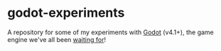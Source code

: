 # godot-experiments

A repository for some of my experiments with [Godot](https://godotengine.org) (v4.1+), the game engine we've all been [waiting for](https://en.wikipedia.org/wiki/Waiting_for_Godot)!
